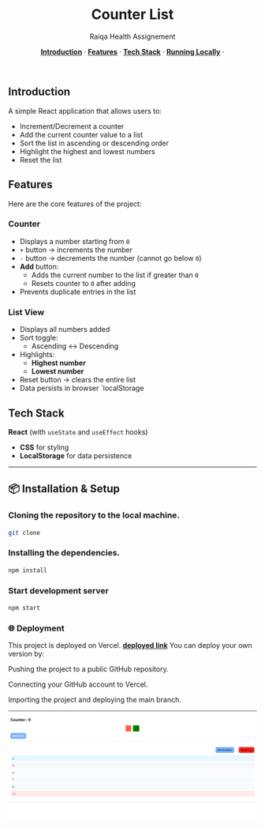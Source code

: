 

<h1 align="center">Counter List</h1>

<p align="center">
    Raiqa Health Assignement
</p>


<p align="center">
  <a href="#introduction"><strong>Introduction</strong></a> ·
  <a href="#features"><strong>Features</strong></a> ·
  <a href="#tech-stack"><strong>Tech Stack</strong></a> ·
  <a href="#running-locally"><strong>Running Locally</strong></a> ·
</p>
<br/>

## Introduction

A simple React application that allows users to:
- Increment/Decrement a counter
- Add the current counter value to a list
- Sort the list in ascending or descending order
- Highlight the highest and lowest numbers
- Reset the list

## Features

Here are the core features of the project:

### Counter
- Displays a number starting from `0`
- `+` button → increments the number
- `-` button → decrements the number (cannot go below `0`)
- **Add** button:
  - Adds the current number to the list if greater than `0`
  - Resets counter to `0` after adding
- Prevents duplicate entries in the list

### List View
- Displays all numbers added
- Sort toggle:
  - Ascending ↔ Descending
- Highlights:
  - **Highest number** 
  - **Lowest number** 
- Reset button → clears the entire list
- Data persists in browser `localStorage

## Tech Stack

**React** (with `useState` and `useEffect` hooks)
- **CSS** for styling 
- **LocalStorage** for data persistence


---

## 📦 Installation & Setup


### Cloning the repository to the local machine.

```bash
git clone
```

### Installing the dependencies.

```bash
npm install
```

### Start development server

```bash
npm start
```


### 🌐 Deployment

This project is deployed on Vercel.
<a href="counter-list-seven.vercel.app"><strong>deployed link</strong><a>
You can deploy your own version by:

Pushing the project to a public GitHub repository.

Connecting your GitHub account to Vercel.

Importing the project and deploying the main branch.

<img alt="counter list" src="public/Screenshot 2025-08-10 131243.png">
